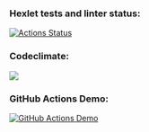 ### Hexlet tests and linter status:
[![Actions Status](https://github.com/chebok/fullstack-javascript-project-lvl1/workflows/hexlet-check/badge.svg)](https://github.com/chebok/fullstack-javascript-project-lvl1/actions)
### Codeclimate:
<a href="https://codeclimate.com/github/codeclimate/codeclimate/maintainability"><img src="https://api.codeclimate.com/v1/badges/a99a88d28ad37a79dbf6/maintainability" /></a>
### GitHub Actions Demo:
[![GitHub Actions Demo](https://github.com/chebok/fullstack-javascript-project-lvl1/actions/workflows/github-actions-demo.yml/badge.svg?event=push)](https://github.com/chebok/fullstack-javascript-project-lvl1/actions/workflows/github-actions-demo.yml)